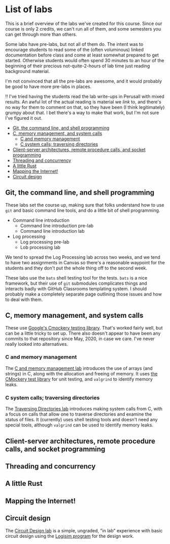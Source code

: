# List of labs <!-- omit in toc -->

This is a brief overview of the labs we've created for this course. Since our
course is only 2 credits, we can't run all of them, and some semesters you can
get through more than others.

Some labs have pre-labs, but not all of them do. The intent was to encourage
students to read some of the (often voluminous) linked documentation before
class and come at least somewhat prepared to get started. Otherwise students
would often spend 30 minutes to an hour of the beginning of their precious
not-quite-2-hours of lab time just reading background material.

I'm not convinced that all the pre-labs are awesome, and it would probably
be good to have more pre-labs in places.

:bangbang: I've tried having the students read the lab write-ups in Perusall
with mixed results. An awful lot of the actual reading is material we _link_
to, and there's no way for them to comment on that, so they have been (I think
legitimately) grumpy about that. I bet there's a way to make that work, but
I'm not sure I've figured it out.

- [Git, the command line, and shell programming](#git-the-command-line-and-shell-programming)
- [C, memory management, and system calls](#c-memory-management-and-system-calls)
  - [C and memory management](#c-and-memory-management)
  - [C system calls; traversing directories](#c-system-calls-traversing-directories)
- [Client-server architectures, remote procedure calls, and socket programming](#client-server-architectures-remote-procedure-calls-and-socket-programming)
- [Threading and concurrency](#threading-and-concurrency)
- [A little Rust](#a-little-rust)
- [Mapping the Internet!](#mapping-the-internet)
- [Circuit design](#circuit-design)

## Git, the command line, and shell programming

These labs set the course up, making sure that folks understand how to use `git`
and basic command line tools, and do a little bit of shell programming.

- Command line introduction
  - Command line introduction pre-lab
  - Command line introduction lab
- Log processing
  - Log processing pre-lab
  - Lob processing lab

We tend to spread the Log Processing lab across two weeks, and we tend to have
two assignments in Canvas so there's a reasonable waypoint for the students and
they don't put the whole thing off to the second week.

These labs use the `bats` shell testing tool for the tests. `bats` is a nice
framework, but their use of `git` submodules complicates things and interacts
badly with GitHub Classrooms templating system. I should probably make a
completely separate page outlining those issues and how to deal with them.

## C, memory management, and system calls

These use [Google's Cmockery testing library](https://github.com/google/cmockery). 
That's worked fairly well, but can be a little tricky to set up. There also
doesn't appear to have been any commits to that repository since May, 2020, in
case we care. I've never really looked into alternatives.

### C and memory management

The [C and memory management lab](https://github.com/UMM-CSci-Systems/C-Lab-Starter) introduces the use of arrays (and strings) in C, along with the allocation and freeing of memory. It uses [the CMockery test library](https://code.google.com/p/cmockery/) for unit testing, and `valgrind` to identify memory leaks.

### C system calls; traversing directories

The [Traversing Directories lab](https://github.com/UMM-CSci-Systems/Traversing-Directories-starter) introduces making system calls from C, with a focus on calls that allow one to traverse directories and examine the status of files. It (currently) uses shell testing tools and doesn't need any special tools, although `valgrind` can be used to identify memory leaks.

## Client-server architectures, remote procedure calls, and socket programming

## Threading and concurrency

## A little Rust

## Mapping the Internet!

## Circuit design

The [Circuit Design lab](https://github.com/UMM-CSci-Systems/Circuit-design-lab) is a simple, ungraded, "in lab" experience with basic circuit design using the [Logisim program](http://www.cburch.com/logisim/index.html) for the design work.
